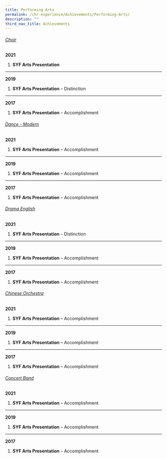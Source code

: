 ```yaml
---
title: Performing Arts
permalink: /chr-experience/Achievements/Performing-Arts/
description: ""
third_nav_title: Achievements
---
```

<h6><u>Choir</u></h6>

**2021**  

1.  **SYF Arts Presentation**


---

**2019**  

1.  **SYF Arts Presentation** – Distinction


----

**2017**  

1.  **SYF Arts Presentation** – Accomplishment



<h6><u>Dance - Modern</u></h6>

**2021**  

1.  **SYF Arts Presentation** – Accomplishment

-----

**2019**  

1.  **SYF Arts Presentation** – Accomplishment


----

**2017**  

1.  **SYF Arts Presentation** – Accomplishment


<h6><u>Drama English</u></h6>

**2021**  

1.  **SYF Arts Presentation** – Distinction

----

**2019**  

1.  **SYF Arts Presentation** – Accomplishment


----

**2017**  

1.  **SYF Arts Presentation** – Accomplishment


<h6><u>Chinese Orchestra</u></h6>

**2021**  

1.  **SYF Arts Presentation** – Accomplishment

----

**2019**  

1.  **SYF Arts Presentation** – Accomplishment


----

**2017**  

1.  **SYF Arts Presentation** – Accomplishment



<h6><u>Concert Band</u></h6>


**2021**  

1.  **SYF Arts Presentation** – Accomplishment


----

**2019**  

1.  **SYF Arts Presentation** – Accomplishment


----

**2017**  

1.  **SYF Arts Presentation** – Accomplishment